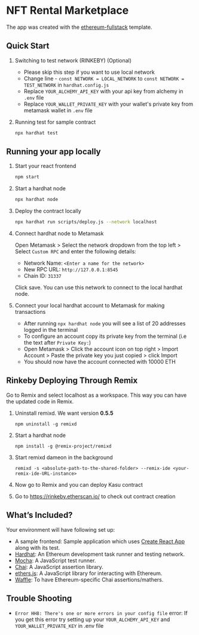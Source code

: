 # NFT Rental Marketplace

The app was created with the [ethereum-fullstack](https://github.com/dappcamp/ethereum-fullstack-template) template.

## Quick Start

1. Switching to test network (RINKEBY) (Optional)

   - Please skip this step if you want to use local network
   - Change line - `const NETWORK = LOCAL_NETWORK` to `const NETWORK = TEST_NETWORK` in `hardhat.config.js`
   - Replace `YOUR_ALCHEMY_API_KEY` with your api key from alchemy in `.env` file
   - Replace `YOUR_WALLET_PRIVATE_KEY` with your wallet's private key from metamask wallet in `.env` file

1. Running test for sample contract

   ```bash
   npx hardhat test
   ```

## Running your app locally

1. Start your react frontend

   ```bash
   npm start
   ```

2. Start a hardhat node

   ```bash
   npx hardhat node
   ```

3. Deploy the contract locally

   ```bash
   npx hardhat run scripts/deploy.js --network localhost
   ```

4. Connect hardhat node to Metamask

   Open Metamask > Select the network dropdown from the top left > Select `Custom RPC` and enter the following details:

   - Network Name: `<Enter a name for the network>`
   - New RPC URL: `http://127.0.0.1:8545`
   - Chain ID: `31337`

   Click save. You can use this network to connect to the local hardhat node.

5. Connect your local hardhat account to Metamask for making transactions
   - After running `npx hardhat node` you will see a list of 20 addresses logged in the terminal
   - To configure an account copy its private key from the terminal (i.e the text after `Private Key:`)
   - Open Metamask > Click the account icon on top right > Import Account > Paste the private key you just copied > click Import
   - You should now have the account connected with 10000 ETH

## Rinkeby Deploying Through Remix
Go to Remix and select localhost as a workspace. This way you can have the updated code in Remix.

1. Uninstall remixd. We want version **0.5.5**

   ```
   npm uninstall -g remixd
   ```

2. Start a hardhat node

   ```
   npm install -g @remix-project/remixd
   ```
3. Start remixd dameon in the background

   ```
   remixd -s <absolute-path-to-the-shared-folder> --remix-ide <your-remix-ide-URL-instance>
   ```
4. Now go to Remix and you can deploy Kasu contract
5. Go to https://rinkeby.etherscan.io/ to check out contract creation


## What’s Included?

Your environment will have following set up:

- A sample frontend: Sample application which uses [Create React App](https://github.com/facebook/create-react-app) along with its test.
- [Hardhat](https://hardhat.org/): An Ethereum development task runner and testing network.
- [Mocha](https://mochajs.org/): A JavaScript test runner.
- [Chai](https://www.chaijs.com/): A JavaScript assertion library.
- [ethers.js](https://docs.ethers.io/ethers.js/html/): A JavaScript library for interacting with Ethereum.
- [Waffle](https://github.com/EthWorks/Waffle/): To have Ethereum-specific Chai assertions/mathers.

## Trouble Shooting

- `Error HH8: There's one or more errors in your config file` error: If you get this error try setting up your `YOUR_ALCHEMY_API_KEY` and `YOUR_WALLET_PRIVATE_KEY` in .env file
